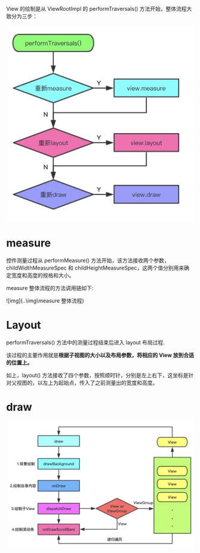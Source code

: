 View 的绘制是从 ViewRootImpl 的 performTraversals() 方法开始，整体流程大致分为三步：

![img](..\img\view绘制过程)

# measure

控件测量过程从 performMeasure() 方法开始，该方法接收两个参数，childWidthMeasureSpec 和 childHeightMeasureSpec，这两个值分别用来确定宽度和高度的规格和大小。

measure 整体流程的方法调用链如下:

![img](..\img\measure 整体流程)

# Layout

performTraversals() 方法中的测量过程结束后进入 layout 布局过程.

该过程的主要作用就是**根据子视图的大小以及布局参数，将相应的 View 放到合适的位置上。**

如上，layout() 方法接收了四个参数，按照顺时针，分别是左上右下，这坐标是针对父视图的，以左上为起始点，传入了之前测量出的宽度和高度。

# draw

![img](..\img\draw流程)

